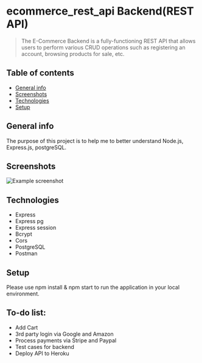 # ecommerce_rest_api Backend(REST API)

> The E-Commerce Backend is a fully-functioning REST API that allows users to perform various CRUD operations such as registering an account, browsing products for sale, etc.

## Table of contents

* [General info](#general-info)
* [Screenshots](#screenshots)
* [Technologies](#technologies)
* [Setup](#setup)


## General info

The purpose of this project is to help me to better understand Node.js, Express.js, postgreSQL.
## Screenshots

![Example screenshot]('ecommerce_rest_api/screanshots/ecommerce-rest-api-diogram.png)

## Technologies

* Express 
* Express pg 
* Express session 
* Bcrypt 
* Cors
* PostgreSQL 
* Postman

## Setup

Please use npm install & npm start to run the application in your local environment.

## To-do list:
* Add Cart
* 3rd party login via Google and Amazon
* Process payments via Stripe and Paypal
* Test cases for backend
* Deploy API to Heroku
